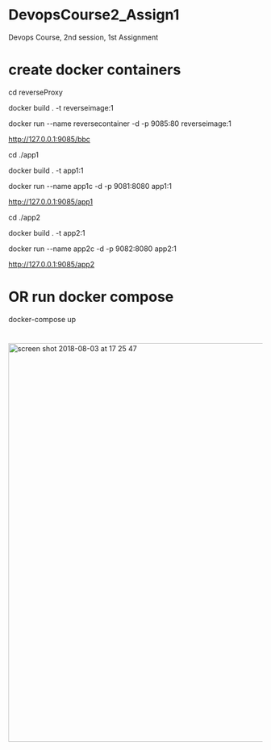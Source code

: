 # DevopsCourse2_Assign1
Devops Course, 2nd session, 1st Assignment

# create docker containers


cd reverseProxy

docker build . -t reverseimage:1

docker run --name reversecontainer -d -p 9085:80 reverseimage:1


http://127.0.0.1:9085/bbc

cd ./app1

docker build . -t app1:1

docker run --name app1c -d -p 9081:8080 app1:1

http://127.0.0.1:9085/app1

cd ./app2

docker build . -t app2:1

docker run --name app2c -d -p 9082:8080 app2:1

http://127.0.0.1:9085/app2

# OR run docker compose

docker-compose up

#

<img width="790" alt="screen shot 2018-08-03 at 17 25 47" src="https://user-images.githubusercontent.com/20526165/43651626-2b8037d0-9743-11e8-9040-ffd1bd969f58.png">
